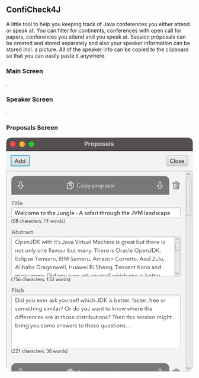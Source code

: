 ## ConfiCheck4J

A little tool to help you keeping track of Java conferences you either attend or speak at.
You can filter for continents, conferences with open call for papers, conferences you attend and you speak at.
Session proposals can be created and stored separately and also your speaker information can be stored incl.
a picture.
All of the speaker info can be copied to the clipboard so that you can easily paste it anywhere.

### Main Screen
![Main](https://github.com/HanSolo/conficheck4j/raw/main/resources/ConfiCheck_Main.png)

### Speaker Screen
![Speaker](https://github.com/HanSolo/conficheck4j/raw/main/resources/ConfiCheck_Speaker.png)

### Proposals Screen
![Proposals](https://github.com/HanSolo/conficheck4j/raw/main/resources/ConfiCheck_Proposals.png)
